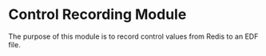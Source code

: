 # Control Recording Module

The purpose of this module is to record control values from Redis to an EDF file.
